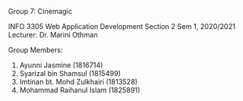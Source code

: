 Group 7: Cinemagic

INFO 3305 Web Application Development
Section 2
Sem 1, 2020/2021
Lecturer: Dr. Marini Othman

Group Members:
1. Ayunni Jasmine (1816714)
2. Syarizal bin Shamsul (1815499)
3. Imtinan bt. Mohd Zulkhairi (1813528)
4. Mohammad Raihanul Islam (1825891)
